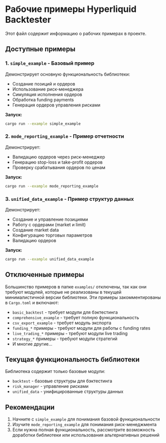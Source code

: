 # Рабочие примеры Hyperliquid Backtester

Этот файл содержит информацию о рабочих примерах в проекте.

## Доступные примеры

### 1. `simple_example` - Базовый пример
Демонстрирует основную функциональность библиотеки:
- Создание позиций и ордеров
- Использование риск-менеджера
- Симуляция исполнения ордеров
- Обработка funding payments
- Генерация ордеров управления рисками

**Запуск:**
```bash
cargo run --example simple_example
```

### 2. `mode_reporting_example` - Пример отчетности
Демонстрирует:
- Валидацию ордеров через риск-менеджер
- Генерацию stop-loss и take-profit ордеров
- Проверку срабатывания ордеров по ценам

**Запуск:**
```bash
cargo run --example mode_reporting_example
```

### 3. `unified_data_example` - Пример структур данных
Демонстрирует:
- Создание и управление позициями
- Работу с ордерами (market и limit)
- Создание market data
- Конфигурацию торговых параметров
- Валидацию ордеров

**Запуск:**
```bash
cargo run --example unified_data_example
```

## Отключенные примеры

Большинство примеров в папке `examples/` отключены, так как они требуют модулей, которые не реализованы в текущей минималистичной версии библиотеки. Эти примеры закомментированы в `Cargo.toml` и включают:

- `basic_backtest` - требует модули для бэктестинга
- `comprehensive_example` - требует полную функциональность
- `csv_export_example` - требует модуль экспорта
- `funding_*` примеры - требуют модули для работы с funding rates
- `live_trading_*` примеры - требуют модули live trading
- `strategy_*` примеры - требуют модули стратегий
- И многие другие...

## Текущая функциональность библиотеки

Библиотека содержит только базовые модули:
- `backtest` - базовые структуры для бэктестинга
- `risk_manager` - управление рисками
- `unified_data` - унифицированные структуры данных

## Рекомендации

1. Начните с `simple_example` для понимания базовой функциональности
2. Изучите `mode_reporting_example` для понимания риск-менеджмента
3. Если нужна полная функциональность, рассмотрите возможность доработки библиотеки или использования альтернативных решений